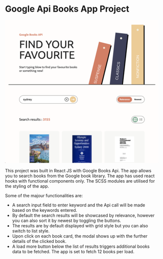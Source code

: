 # Google Api Books App Project

![project snapshot](https://github.com/tomokawaguchi/google-api-books-app-/blob/main/src/assets/project-snapshot.png?raw=true)


This project was built in React JS with Google Books Api. The app allows you to search books from the Google book library. The app has used react hooks with functional components only. The SCSS modules are utilised for the styling of the app.

Some of the majour functionalities are:

- A search input field to enter keyword and the Api call will be made based on the keywords entered.
- By default the search results will be showcased by relevance, however you can also sort it by newest by toggling the buttons.
- The results are by default displayed with grid style but you can also switch to list style.
- Upon click on each book card, the modal shows up with the further details of the clicked book.
- A load more button below the list of results triggers additional books data to be fetched. The app is set to fetch 12 books per load.
